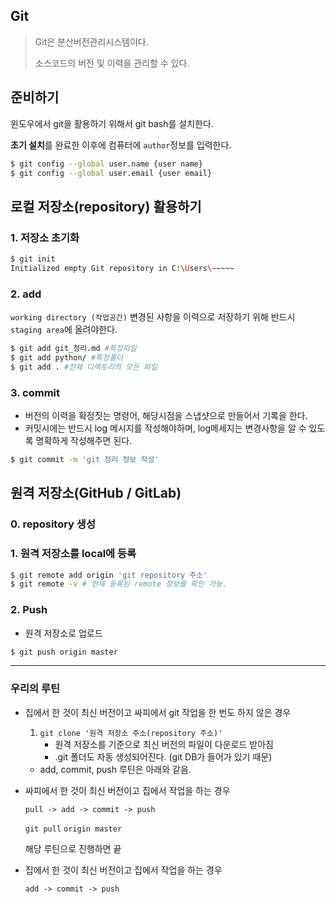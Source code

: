 ## Git

> Git은 분산버전관리시스템이다.
>
> 소스코드의 버전 및 이력을 관리할 수 있다.





## 준비하기

윈도우에서 git을 활용하기 위해서 git bash를 설치한다.

**초기 설치**를 완료한 이후에 컴퓨터에 `author`정보를 입력한다.

```bash
$ git config --global user.name {user name}
$ git config --global user.email {user email}
```





## 로컬 저장소(repository) 활용하기

### 1. 저장소 초기화

```bash
$ git init
Initialized empty Git repository in C:\Users\~~~~~
```



### 2. add

`working directory (작업공간)` 변경된 사항을 이력으로 저장하기 위해 반드시 `staging area`에 올려야한다.

```bash
$ git add git_정리.md #특정파일
$ git add python/ #특정폴더
$ git add . #전체 디렉토리의 모든 파일
```



### 3. commit

* 버전의 이력을 확정짓는 명령어, 해당시점을 스냅샷으로 만들어서 기록을 한다.
* 커밋시에는 반드시 log 메시지를 작성해야하며, log메세지는 변경사항을 알 수 있도록 명확하게 작성해주면 된다.

```bash
$ git commit -m 'git 정리 정보 작성'
```







## 원격 저장소(GitHub / GitLab)

### 0. repository 생성

### 1. 원격 저장소를 local에 등록

```bash
$ git remote add origin 'git repository 주소'
$ git remote -v # 현재 등록된 remote 정보를 확인 가능.
```



### 2. Push

* 원격 저장소로 업로드

```bash
$ git push origin master
```



---







### 우리의 루틴

* 집에서 한 것이 최신 버전이고 싸피에서 git 작업을 한 번도 하지 않은 경우

  1. `git clone '원격 저장소 주소(repository 주소)'`
     * 원격 저장소를 기준으로 최신 버전의 파일이 다운로드 받아짐
     * .git 폴더도 자동 생성되어진다. (git DB가 들어가 있기 때문)

  * add, commit, push 루틴은 아래와 같음.

  

* 싸피에서 한 것이 최신 버전이고 집에서 작업을 하는 경우

  `pull -> add -> commit -> push`

  `git pull` `origin master`

  해당 루틴으로 진행하면 끝

* 집에서 한 것이 최신 버전이고 집에서 작업을 하는 경우

  `add -> commit -> push`

  



